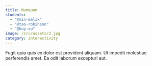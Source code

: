 ```yaml
---
title: Numquam
students:
  - "@min-malik"
  - "@tao-robinson"
  - "@huy-xu"
image: /src/assets/2.jpg
category: interactivity
---
```

Fugit quia quis ex dolor est provident aliquam. Ut impedit molestiae perferendis amet. Ea odit laborum excepturi aut.
